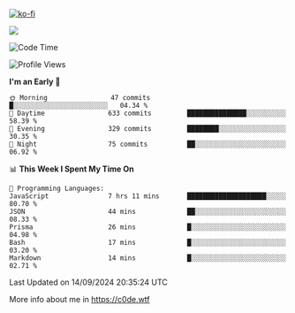 [![ko-fi](https://ko-fi.com/img/githubbutton_sm.svg)](https://ko-fi.com/Z8Z4Y2LKX)

<a href="https://wakatime.com"><img src="https://wakatime.com/share/@c0dezin/b7f18a7c-ab3a-40b8-8bc7-b1b7bf71f1d6.svg" /></a>

<!--START_SECTION:waka-->
![Code Time](http://img.shields.io/badge/Code%20Time-104%20hrs%205%20mins-blue)

![Profile Views](http://img.shields.io/badge/Profile%20Views-0-blue)

**I'm an Early 🐤** 

```text
🌞 Morning                47 commits          █░░░░░░░░░░░░░░░░░░░░░░░░   04.34 % 
🌆 Daytime                633 commits         ███████████████░░░░░░░░░░   58.39 % 
🌃 Evening                329 commits         ████████░░░░░░░░░░░░░░░░░   30.35 % 
🌙 Night                  75 commits          ██░░░░░░░░░░░░░░░░░░░░░░░   06.92 % 
```


📊 **This Week I Spent My Time On** 

```text
💬 Programming Languages: 
JavaScript               7 hrs 11 mins       ████████████████████░░░░░   80.70 % 
JSON                     44 mins             ██░░░░░░░░░░░░░░░░░░░░░░░   08.33 % 
Prisma                   26 mins             █░░░░░░░░░░░░░░░░░░░░░░░░   04.98 % 
Bash                     17 mins             █░░░░░░░░░░░░░░░░░░░░░░░░   03.20 % 
Markdown                 14 mins             █░░░░░░░░░░░░░░░░░░░░░░░░   02.71 % 
```


 Last Updated on 14/09/2024 20:35:24 UTC
<!--END_SECTION:waka-->

More info about me in https://c0de.wtf
